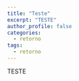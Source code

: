 ```yaml
---
title: "Teste"
excerpt: "TESTE"
author_profile: false
categories:
  - retorno
tags:
  - retorno
---
```

TESTE
